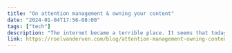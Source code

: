 ```yaml
---
title: "On attention management & owning your content"
date: "2024-01-04T17:56-08:00"
tags: ["tech"]
description: "The internet became a terrible place. It seems that today we need to give our data, content and attention to others in order to receive a virtual form of social affirmation. This is my answer to that. Attention as a currency I don’t like this. I have trouble managing my attention and I noticed I… Continue reading On attention management & owning your content"
link: https://roelvanderven.com/blog/attention-management-owning-content
---
```

